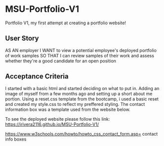 # MSU-Portfolio-V1
Portfolio V1, my first attempt at creating a portfolio website!

## User Story

AS AN employer
I WANT to view a potential employee's deployed portfolio of work samples
SO THAT I can review samples of their work and assess whether they're a good candidate for an open position

## Acceptance Criteria
I started with a basic html and started deciding on what to put in. Adding an image of myself from a few months ago and setting up a short about me portion.
Using a reset.css template from the bootcamp, i used a basic reset and created my style.css to reflect my preffered styling. The contact information box was a template used from the website below. 



To see the deployed website please follow this link: https://irivera2116.github.io/MSU-Portfolio-V1/

https://www.w3schools.com/howto/howto_css_contact_form.asp= contact info boxes
